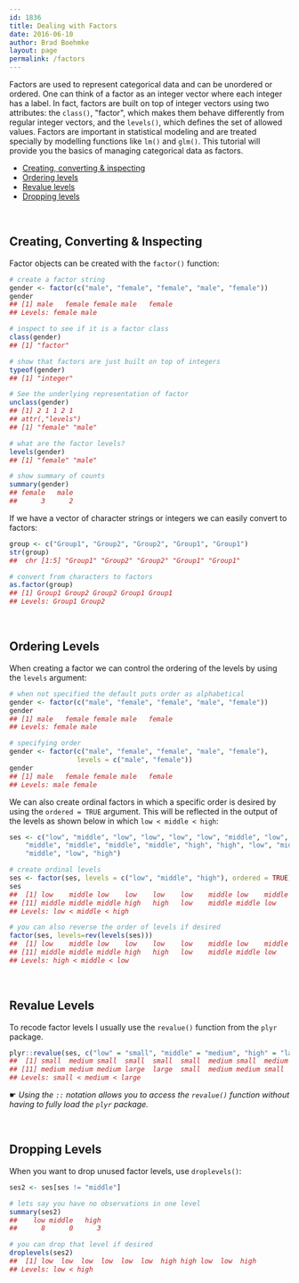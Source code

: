 ```yaml
---
id: 1836
title: Dealing with Factors
date: 2016-06-10
author: Brad Boehmke
layout: page
permalink: /factors
---
```


Factors are used to represent categorical data and can be unordered or ordered. One can think of a factor as an integer vector where each integer has a label. In fact, factors are built on top of integer vectors using two attributes: the `class()`, "factor", which makes them behave differently from regular integer vectors, and the `levels()`, which defines the set of allowed values.  Factors are important in statistical modeling and are treated specially by modelling functions like `lm()` and `glm()`. This tutorial will provide you the basics of managing categorical data as factors.

* <a href="#create">Creating, converting & inspecting</a>
* <a href="#order">Ordering levels</a>
* <a href="#value">Revalue levels</a>
* <a href="#drop">Dropping levels</a>

<br>

<a name="create"></a>

## Creating, Converting & Inspecting

Factor objects can be created with the `factor()` function:

```r
# create a factor string
gender <- factor(c("male", "female", "female", "male", "female"))
gender
## [1] male   female female male   female
## Levels: female male

# inspect to see if it is a factor class
class(gender)
## [1] "factor"

# show that factors are just built on top of integers
typeof(gender)
## [1] "integer"

# See the underlying representation of factor
unclass(gender)
## [1] 2 1 1 2 1
## attr(,"levels")
## [1] "female" "male"

# what are the factor levels?
levels(gender)
## [1] "female" "male"

# show summary of counts
summary(gender)
## female   male 
##      3      2
```

If we have a vector of character strings or integers we can easily convert to factors:

```r
group <- c("Group1", "Group2", "Group2", "Group1", "Group1")
str(group)
##  chr [1:5] "Group1" "Group2" "Group2" "Group1" "Group1"

# convert from characters to factors
as.factor(group)
## [1] Group1 Group2 Group2 Group1 Group1
## Levels: Group1 Group2
```


<br>

<a name="order"></a>

## Ordering Levels
When creating a factor we can control the ordering of the levels by using the `levels` argument:

```r
# when not specified the default puts order as alphabetical
gender <- factor(c("male", "female", "female", "male", "female"))
gender
## [1] male   female female male   female
## Levels: female male

# specifying order
gender <- factor(c("male", "female", "female", "male", "female"), 
                 levels = c("male", "female"))
gender
## [1] male   female female male   female
## Levels: male female
```

We can also create ordinal factors in which a specific order is desired by using the `ordered = TRUE` argument.  This will be reflected in the output of the levels as shown below in which `low < middle < high`:

```r
ses <- c("low", "middle", "low", "low", "low", "low", "middle", "low", "middle",
    "middle", "middle", "middle", "middle", "high", "high", "low", "middle",
    "middle", "low", "high")

# create ordinal levels
ses <- factor(ses, levels = c("low", "middle", "high"), ordered = TRUE)
ses
##  [1] low    middle low    low    low    low    middle low    middle middle
## [11] middle middle middle high   high   low    middle middle low    high  
## Levels: low < middle < high

# you can also reverse the order of levels if desired
factor(ses, levels=rev(levels(ses)))
##  [1] low    middle low    low    low    low    middle low    middle middle
## [11] middle middle middle high   high   low    middle middle low    high  
## Levels: high < middle < low
```

<br>

<a name="value"></a>

## Revalue Levels
To recode factor levels I usually use the `revalue()` function from the `plyr` package.  

```r
plyr::revalue(ses, c("low" = "small", "middle" = "medium", "high" = "large"))
##  [1] small  medium small  small  small  small  medium small  medium medium
## [11] medium medium medium large  large  small  medium medium small  large 
## Levels: small < medium < large
```
&#9755; *Using the `::` notation allows you to access the `revalue()` function without having to fully load the `plyr` package.*

<br>

<a name="drop"></a>

## Dropping Levels
When you want to drop unused factor levels, use `droplevels()`:

```r
ses2 <- ses[ses != "middle"]

# lets say you have no observations in one level
summary(ses2)
##    low middle   high 
##      8      0      3

# you can drop that level if desired
droplevels(ses2)
##  [1] low  low  low  low  low  low  high high low  low  high
## Levels: low < high
```


